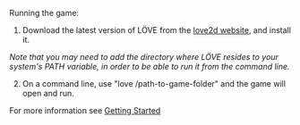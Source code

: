 Running the game: 

1) Download the latest version of LÖVE from the [love2d website](https://love2d.org/#download), and install it.

_Note that you may need to add the directory where LÖVE resides to your system's PATH variable, in order to be able to run it from the command line._
   
2) On a command line, use "love /path-to-game-folder" and the game will open and run.
  
For more information see [Getting Started](https://love2d.org/wiki/Getting_Started)
